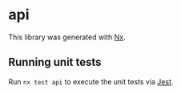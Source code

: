 # api

This library was generated with [Nx](https://nx.dev).


## Running unit tests

Run `nx test api` to execute the unit tests via [Jest](https://jestjs.io).


